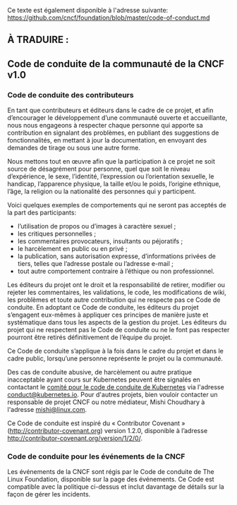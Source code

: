 Ce texte est également disponible à l'adresse suivante: https://github.com/cncf/foundation/blob/master/code-of-conduct.md

À TRADUIRE :
------------

Code de conduite de la communauté de la CNCF v1.0
-------------------------------------------------

### Code de conduite des contributeurs

En tant que contributeurs et éditeurs dans le cadre de ce projet, et afin d’encourager le développement d’une communauté ouverte et accueillante, nous nous engageons à respecter chaque personne qui apporte sa contribution en signalant des problèmes, en publiant des suggestions de fonctionnalités, en mettant à jour la documentation, en envoyant des demandes de tirage ou sous une autre forme.

Nous mettons tout en œuvre afin que la participation à ce projet ne soit source de désagrément pour personne, quel que soit le niveau d’expérience, le sexe, l’identité, l’expression ou l’orientation sexuelle, le handicap, l’apparence physique, la taille et/ou le poids, l’origine ethnique, l’âge, la religion ou la nationalité des personnes qui y participent.

Voici quelques exemples de comportements qui ne seront pas acceptés de la part des participants:

-	l’utilisation de propos ou d’images à caractère sexuel ;
-	les critiques personnelles ;
-	les commentaires provocateurs, insultants ou péjoratifs ;
-	le harcèlement en public ou en privé ;
-	la publication, sans autorisation expresse, d’informations privées de tiers, telles que l’adresse postale ou l’adresse e-mail ;
-	tout autre comportement contraire à l’éthique ou non professionnel.

Les éditeurs du projet ont le droit et la responsabilité de retirer, modifier ou rejeter les commentaires, les validations, le code, les modifications de wiki, les problèmes et toute autre contribution qui ne respecte pas ce Code de conduite. En adoptant ce Code de conduite, les éditeurs du projet s’engagent eux-mêmes à appliquer ces principes de manière juste et systématique dans tous les aspects de la gestion du projet. Les éditeurs du projet qui ne respectent pas le Code de conduite ou ne le font pas respecter pourront être retirés définitivement de l’équipe du projet.

Ce Code de conduite s’applique à la fois dans le cadre du projet et dans le cadre public, lorsqu’une personne représente le projet ou la communauté.

Des cas de conduite abusive, de harcèlement ou autre pratique inacceptable ayant cours sur Kubernetes peuvent être signalés en contactant le [comité pour le code de conduite de Kubernetes](https://git.k8s.io/community/committee-code-of-conduct) via l'adresse <conduct@kubernetes.io>.  Pour d'autres projets, bien vouloir contacter un responsable de projet CNCF ou notre médiateur, Mishi Choudhary à l'adresse <mishi@linux.com>. 

Ce Code de conduite est inspiré du « Contributor Covenant » (http://contributor-covenant.org) version 1.2.0, disponible à l’adresse http://contributor-covenant.org/version/1/2/0/.

### Code de conduite pour les événements de la CNCF

Les événements de la CNCF sont régis par le Code de conduite de The Linux Foundation, disponible sur la page des événements. Ce Code est compatible avec la politique ci-dessus et inclut davantage de détails sur la façon de gérer les incidents.
